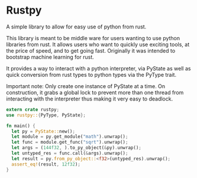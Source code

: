 Rustpy
=====

A simple library to allow for easy use of python from rust.

This library is meant to be middle ware for users wanting to use
python libraries from rust. It allows users who want to quickly use exciting
tools, at the price of speed, and to get going fast.
Originally it was intended to bootstrap machine learning for rust.

It provides a way to interact
with a python interpreter, via PyState as well as quick conversion
from rust types to python types via the PyType trait.

Important note: Only create one instance of PyState at a time.
On construction, it grabs a global lock to prevent more than one thread from
interacting with the interpreter thus making it very easy to deadlock.


```rust
extern crate rustpy;
use rustpy::{PyType, PyState};

fn main() {
  let py = PyState::new();
  let module = py.get_module("math").unwrap();
  let func = module.get_func("sqrt").unwrap();
  let args = (144f32, ).to_py_object(&py).unwrap();
  let untyped_res = func.call(&args).unwrap();
  let result = py.from_py_object::<f32>(untyped_res).unwrap();
  assert_eq!(result, 12f32);
}
```
